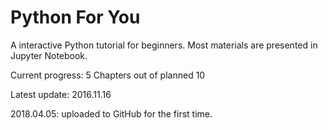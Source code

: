 # Python For You
A interactive Python tutorial for beginners. Most materials are presented in Jupyter Notebook.

Current progress: 5 Chapters out of planned 10

Latest update: 2016.11.16

2018.04.05: uploaded to GitHub for the first time.
